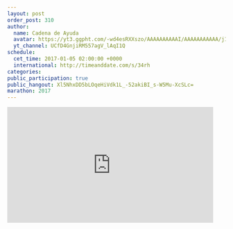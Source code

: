 ```yaml
---
layout: post
order_post: 310
author:
  name: Cadena de Ayuda
  avatar: https://yt3.ggpht.com/-wd4esRXXszo/AAAAAAAAAAI/AAAAAAAAAAA/j1eRnRV536g/s88-c-k-no-mo-rj-c0xffffff/photo.jpg
  yt_channel: UCfD4GnjiRM557agV_lAqI1Q
schedule:
  cet_time: 2017-01-05 02:00:00 +0000
  international: http://timeanddate.com/s/34rh
categories:
public_participation: true
public_hangout: Xl5NhxDD5bLOqeHiVdk1L_-52akiBI_s-W5Mu-XcSLc=
marathon: 2017
---
```

<iframe width="475" height="267" src="https://www.youtube.com/embed/EUCQaIlZ9mA" frameborder="0" allowfullscreen></iframe>
